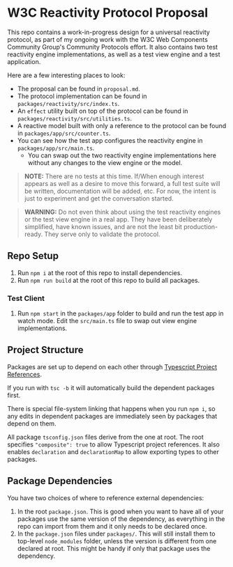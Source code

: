 # W3C Reactivity Protocol Proposal

This repo contains a work-in-progress design for a universal reactivity protocol, as part of my ongoing work with the W3C Web Components Community Group's Community Protocols effort. It also contains two test reactivity engine implementations, as well as a test view engine and a test application.

Here are a few interesting places to look:

* The proposal can be found in `proposal.md`.
* The protocol implementation can be found in `packages/reactivity/src/index.ts`.
* An `effect` utility built on top of the protocol can be found in `packages/reactivity/src/utilities.ts`.
* A reactive model built with only a reference to the protocol can be found in `packages/app/src/counter.ts`.
* You can see how the test app configures the reactivity engine in `packages/app/src/main.ts`.
  * You can swap out the two reactivity engine implementations here without any changes to the view engine or the model.

> **NOTE:** There are no tests at this time. If/When enough interest appears as well as a desire to move this forward, a full test suite will be written, documentation will be added, etc. For now, the intent is just to experiment and get the conversation started.

> **WARNING:** Do not even think about using the test reactivity engines or the test view engine in a real app. They have been deliberately simplified, have known issues, and are not the least bit production-ready. They serve only to validate the protocol.

## Repo Setup

1. Run `npm i` at the root of this repo to install dependencies.
2. Run `npm run build` at the root of this repo to build all packages.

### Test Client

1. Run `npm start` in the `packages/app` folder to build and run the test app in watch mode. Edit the `src/main.ts` file to swap out view engine implementations.

## Project Structure

Packages are set up to depend on each other through [Typescript Project References](https://www.typescriptlang.org/docs/handbook/project-references.html).

If you run with `tsc -b` it will automatically build the dependent packages first.

There is special file-system linking that happens when you run `npm i`, so any edits in dependent packages are immediately seen by packages that depend on them.

All package `tsconfig.json` files derive from the one at root. The root specifies `"composite": true` to allow Typescript project references. It also enables `declaration` and `declarationMap` to allow exporting types to other packages.

## Package Dependencies

You have two choices of where to reference external dependencies:

1. In the root `package.json`. This is good when you want to have all of your packages use the same version of the dependency, as everything in the repo can import from them and it only needs to be declared once.
2. In the `package.json` files under `packages/`. This will still install them to top-level `node_modules` folder, unless the version is different from one declared at root. This might be handy if only that package uses the dependency.